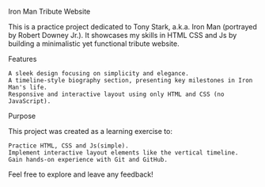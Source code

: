 Iron Man Tribute Website

This is a practice project dedicated to Tony Stark, a.k.a. Iron Man (portrayed by Robert Downey Jr.). It showcases my skills in HTML CSS and Js by building a minimalistic yet functional tribute website.

Features

    A sleek design focusing on simplicity and elegance.
    A timeline-style biography section, presenting key milestones in Iron Man's life.
    Responsive and interactive layout using only HTML and CSS (no JavaScript).

Purpose

This project was created as a learning exercise to:

    Practice HTML, CSS and Js(simple).
    Implement interactive layout elements like the vertical timeline.
    Gain hands-on experience with Git and GitHub.

Feel free to explore and leave any feedback!
